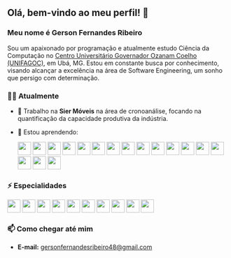 ## Olá, bem-vindo ao meu perfil! 👋

### Meu nome é Gerson Fernandes Ribeiro

Sou um apaixonado por programação e atualmente estudo Ciência da Computação no [Centro Universitário Governador Ozanam Coelho (UNIFAGOC)](https://www.google.com/maps/place/UNIFAGOC+-+Centro+Universit%C3%A1rio+Governador+Ozanam+Coelho/@-21.1101108,-42.9599958,17z/data=!3m1!4b1!4m6!3m5!1s0xa31b93349a8239:0x398e6341fcf9a284!8m2!3d-21.1101108!4d-42.9574209!16s%2Fg%2F11f2b0w2w0?authuser=0&entry=ttu&g_ep=EgoyMDI0MDgyMS4wIKXMDSoASAFQAw%3D%3D), em Ubá, MG. Estou em constante busca por conhecimento, visando alcançar a excelência na área de Software Engineering, um sonho que persigo com determinação.

### 👨‍💻 Atualmente

- 🔭 Trabalho na **Sier Móveis** na área de cronoanálise, focando na quantificação da capacidade produtiva da indústria.
- 🌱 Estou aprendendo:

  <img src="https://cdn.jsdelivr.net/gh/devicons/devicon@latest/icons/spring/spring-original-wordmark.svg" width="30" height="30"/>
  
  <img src="https://cdn.jsdelivr.net/gh/devicons/devicon@latest/icons/amazonwebservices/amazonwebservices-original-wordmark.svg" width="30" height="30"/>
  
  <img src="https://cdn.jsdelivr.net/gh/devicons/devicon@latest/icons/angular/angular-original-wordmark.svg" width="30" height="30"/>
  
  <img src="https://cdn.jsdelivr.net/gh/devicons/devicon@latest/icons/swagger/swagger-original-wordmark.svg" width="30" height="30"/>
  
  <img src="https://cdn.jsdelivr.net/gh/devicons/devicon@latest/icons/docker/docker-original-wordmark.svg" width="30" height="30"/>
  
  <img src="https://cdn.jsdelivr.net/gh/devicons/devicon@latest/icons/postman/postman-original-wordmark.svg" width="30" height="30"/>
  
  <img src="https://cdn.jsdelivr.net/gh/devicons/devicon@latest/icons/git/git-original.svg" width="30" height="30"/>
  
  <img src="https://cdn.jsdelivr.net/gh/devicons/devicon@latest/icons/gradle/gradle-original-wordmark.svg" width="30" height="30"/>
  
  <img src="https://cdn.jsdelivr.net/gh/devicons/devicon@latest/icons/maven/maven-original-wordmark.svg" width="30" height="30"/>
  
  <img src="https://cdn.jsdelivr.net/gh/devicons/devicon@latest/icons/heroku/heroku-original-wordmark.svg" width="30" height="30"/>
  
  <img src="https://cdn.jsdelivr.net/gh/devicons/devicon@latest/icons/karma/karma-original.svg" width="30" height="30"/>
  
  <img src="https://cdn.jsdelivr.net/gh/devicons/devicon@latest/icons/kotlin/kotlin-original.svg" width="30" height="30"/>
  
  <img src="https://cdn.jsdelivr.net/gh/devicons/devicon@latest/icons/nodejs/nodejs-original-wordmark.svg" width="30" height="30"/>
  
  <img src="https://cdn.jsdelivr.net/gh/devicons/devicon@latest/icons/rabbitmq/rabbitmq-original.svg" width="30" height="30"/>
  
  <img src="https://cdn.jsdelivr.net/gh/devicons/devicon@latest/icons/railway/railway-original-wordmark.svg" width="30" height="30"/>
  
  <img src="https://cdn.jsdelivr.net/gh/devicons/devicon@latest/icons/vuejs/vuejs-original-wordmark.svg" width="30" height="30"/>
  
  <img src="https://cdn.jsdelivr.net/gh/devicons/devicon@latest/icons/vitejs/vitejs-original.svg" width="30" height="30"/>

### ⚡ Especialidades

  <img src="https://cdn.jsdelivr.net/gh/devicons/devicon@latest/icons/java/java-original-wordmark.svg" width="30" height="30"/> 
  <img src="https://cdn.jsdelivr.net/gh/devicons/devicon@latest/icons/intellij/intellij-original.svg" width="30" height="30"/> 
  <img src="https://cdn.jsdelivr.net/gh/devicons/devicon@latest/icons/postgresql/postgresql-original-wordmark.svg" width="30" height="30"/> 
  <img src="https://cdn.jsdelivr.net/gh/devicons/devicon@latest/icons/mysql/mysql-original-wordmark.svg" width="30" height="30"/> 
  <img src="https://cdn.jsdelivr.net/gh/devicons/devicon@latest/icons/anaconda/anaconda-original.svg" width="30" height="30"/> 
  <img src="https://cdn.jsdelivr.net/gh/devicons/devicon@latest/icons/jupyter/jupyter-original-wordmark.svg" width="30" height="30"/> 
  <img src="https://cdn.jsdelivr.net/gh/devicons/devicon@latest/icons/python/python-original.svg" width="30" height="30"/> 
  <img src="https://cdn.jsdelivr.net/gh/devicons/devicon@latest/icons/flask/flask-original-wordmark.svg" width="30" height="30"/> 
  <img src="https://cdn.jsdelivr.net/gh/devicons/devicon@latest/icons/github/github-original-wordmark.svg" width="30" height="30"/> 
  <img src="https://cdn.jsdelivr.net/gh/devicons/devicon@latest/icons/vscode/vscode-original.svg" width="30" height="30"/>

### 📫 Como chegar até mim

- **E-mail:** gersonfernandesribeiro48@gmail.com







<!--
**gersonfribeiro/gersonfribeiro** is a ✨ _special_ ✨ repository because its `README.md` (this file) appears on your GitHub profile.

Here are some ideas to get you started:

-->
